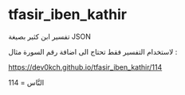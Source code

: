 # tfasir_iben_kathir
تفسير ابن كثير بصيغة JSON 

لاستخدام التفسير فقط تحتاج الى اضافة رقم السورة 
مثال :


https://dev0kch.github.io/tfasir_iben_kathir/114

114 = النَّاس
